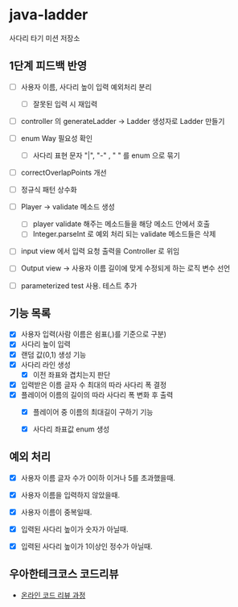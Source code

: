 # java-ladder

사다리 타기 미션 저장소

## 1단계 피드백 반영
- [ ] 사용자 이름, 사다리 높이 입력 예외처리 분리
  - [ ] 잘못된 입력 시 재입력
- [ ] controller 의 generateLadder -> Ladder 생성자로 Ladder 만들기
- [ ] enum Way 필요성 확인
  - [ ] 사다리 표현 문자 "|", "-" , " " 를 enum 으로 묶기
- [ ] correctOverlapPoints 개선
- [ ] 정규식 패턴 상수화
- [ ] Player -> validate 메소드 생성
  - [ ] player validate 해주는 메소드들을 해당 메소드 안에서 호출
  - [ ] Integer.parseInt 로 예외 처리 되는 validate 메소드들은 삭제
- [ ] input view 에서 입력 요청 출력을 Controller 로 위임
- [ ] Output view -> 사용자 이름 길이에 맞게 수정되게 하는 로직 변수 선언
- [ ] parameterized test 사용. 테스트 추가 


## 기능 목록

- [x] 사용자 입력(사람 이름은 쉼표(,)를 기준으로 구분)
- [x] 사다리 높이 입력
- [x] 랜덤 값(0,1) 생성 기능
- [x] 사다리 라인 생성
  - [x] 이전 좌표와 겹치는지 판단
- [x] 입력받은 이름 글자 수 최대의 따라 사다리 폭 결정
- [x] 플레이어 이름의 길이의 따라 사다리 폭 변화 후 출력
  - [x] 플레이어 중 이름의 최대길이 구하기 기능
  - [x] 사다리 좌표값 enum 생성



## 예외 처리
- [x] 사용자 이름 글자 수가 0이하 이거나 5를 초과했을때.
- [x] 사용자 이름을 입력하지 않았을때.
- [x] 사용자 이름이 중복일때.
- [x] 입력된 사다리 높이가 숫자가 아닐때.
- [x] 입력된 사다리 높이가 1이상인 정수가 아닐때.



## 우아한테크코스 코드리뷰

- [온라인 코드 리뷰 과정](https://github.com/woowacourse/woowacourse-docs/blob/master/maincourse/README.md)
